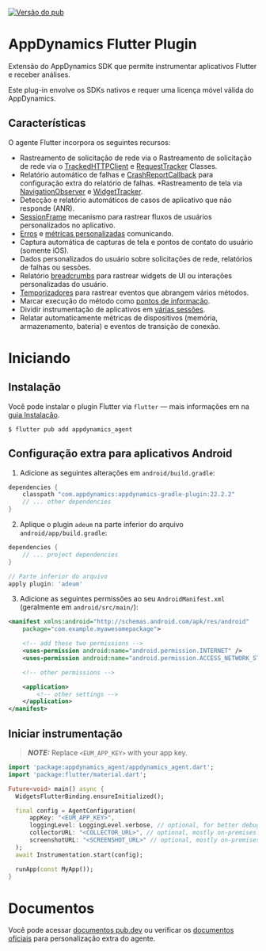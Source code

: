 [![Versão do pub](https://img.shields.io/pub/v/appdynamics_agent)](https://pub.dev/packages/appdynamics_agent)

# AppDynamics Flutter Plugin

Extensão do AppDynamics SDK que permite instrumentar aplicativos Flutter e receber análises.

Este plug-in envolve os SDKs nativos e requer uma licença móvel válida do AppDynamics.

## Características

O agente Flutter incorpora os seguintes recursos:

* Rastreamento de solicitação de rede via
  o Rastreamento de solicitação de rede via
   o [TrackedHTTPClient](https://pub.dev/documentation/appdynamics_agent/latest/appdynamics_agent/TrackedHttpClient-class.html)
   e [RequestTracker](https://pub.dev/documentation/appdynamics_agent/latest/appdynamics_agent/RequestTracker-class.html)
   Classes.
* Relatório automático de falhas
   e [CrashReportCallback](https://pub.dev/documentation/appdynamics_agent/latest/appdynamics_agent/CrashReportCallback.html)
   para configuração extra do relatório de falhas.
*Rastreamento de tela
   via [NavigationObserver](https://pub.dev/documentation/appdynamics_agent/latest/appdynamics_agent/NavigationObserver-class.html)
   e [WidgetTracker](https://pub.dev/documentation/appdynamics_agent/latest/appdynamics_agent/WidgetTracker-class.html).
* Detecção e relatório automáticos de casos de aplicativo que não responde (ANR).
* [SessionFrame](https://pub.dev/documentation/appdynamics_agent/latest/appdynamics_agent/SessionFrame-class.html)
 mecanismo para rastrear fluxos de usuários personalizados no aplicativo.
* [Erros](https://pub.dev/documentation/appdynamics_agent/latest/appdynamics_agent/Instrumentation/errorHandler.html)
   e [métricas personalizadas](https://pub.dev/documentation/appdynamics_agent/latest/appdynamics_agent/Instrumentation/reportMetric.html)
   comunicando.
* Captura automática de capturas de tela e pontos de contato do usuário (somente iOS).
* Dados personalizados do usuário sobre solicitações de rede, relatórios de falhas ou sessões.
* Relatório [breadcrumbs](https://pub.dev/documentation/appdynamics_agent/latest/appdynamics_agent/Instrumentation/leaveBreadcrumb.html)
para rastrear widgets de UI ou interações personalizadas do usuário.
* [Temporizadores](https://pub.dev/documentation/appdynamics_agent/latest/appdynamics_agent/Instrumentation/startTimer.html)
   para rastrear eventos que abrangem vários métodos.
* Marcar execução do método
   como [pontos de informação](https://pub.dev/documentation/appdynamics_agent/latest/appdynamics_agent/Instrumentation/trackCall.html).
* Dividir instrumentação de aplicativos
   em [várias sessões](https://pub.dev/documentation/appdynamics_agent/latest/appdynamics_agent/Instrumentation/startNextSession.html).
* Relatar automaticamente métricas de dispositivos (memória, armazenamento, bateria) e eventos de transição de conexão.

# Iniciando

## Instalação

Você pode instalar o plugin Flutter via `flutter` — mais informações em
na [guia Instalação](https://pub.dev/packages/appdynamics_agent/install).

```
$ flutter pub add appdynamics_agent
```

## Configuração extra para aplicativos Android

1. Adicione as seguintes alterações em `android/build.gradle`:

```groovy
dependencies {
    classpath "com.appdynamics:appdynamics-gradle-plugin:22.2.2"
    // ... other dependencies
}
```

2. Aplique o plugin `adeum` na parte inferior do arquivo `android/app/build.gradle`:

```groovy
dependencies {
    // ... project dependencies
}

// Parte inferior do arquivo
apply plugin: 'adeum'
```

3. Adicione as seguintes permissões ao seu `AndroidManifest.xml` (geralmente em `android/src/main/`):

```xml
<manifest xmlns:android="http://schemas.android.com/apk/res/android"
    package="com.example.myawesomepackage">

    <!-- add these two permissions -->
    <uses-permission android:name="android.permission.INTERNET" />
    <uses-permission android:name="android.permission.ACCESS_NETWORK_STATE" />

    <!-- other permissions -->

    <application>
        <!-- other settings -->
    </application>
</manifest>
```

## Iniciar instrumentação

> **_NOTE:_** Replace `<EUM_APP_KEY>` with your app key.

```dart
import 'package:appdynamics_agent/appdynamics_agent.dart';
import 'package:flutter/material.dart';

Future<void> main() async {
  WidgetsFlutterBinding.ensureInitialized();

  final config = AgentConfiguration(
      appKey: "<EUM_APP_KEY>",
      loggingLevel: LoggingLevel.verbose, // optional, for better debugging.
      collectorURL: "<COLLECTOR_URL>", // optional, mostly on-premises. 
      screenshotURL: "<SCREENSHOT_URL>" // optional, mostly on-premises.
  );
  await Instrumentation.start(config);

  runApp(const MyApp());
}
 ```

# Documentos

Você pode acessar [documentos pub.dev](https://pub.dev/documentation/appdynamics_agent/latest/) ou verificar
os [documentos oficiais](https://docs.appdynamics.com/22.3/en/end-user-monitoring/mobile-real-user-monitoring/instrument-flutter-applications/customize-the-flutter-instrumentation)
para personalização extra do agente.
